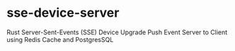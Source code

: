 # sse-device-server
Rust Server-Sent-Events (SSE) Device Upgrade Push Event Server to Client using Redis Cache and PostgresSQL
